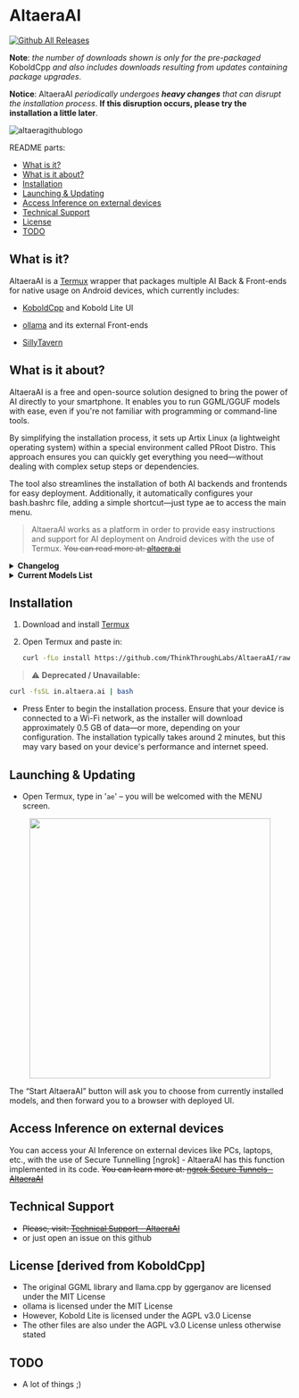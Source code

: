 # AltaeraAI

[![Github All Releases](https://img.shields.io/github/downloads/ThinkThroughLabs/AltaeraAI/total.svg)]()

**Note**: *the number of downloads shown is only for the pre-packaged* KoboldCpp *and also includes downloads resulting from updates containing package upgrades*.

**Notice**: AltaeraAI *periodically undergoes **heavy changes** that can disrupt the installation process*. **If this disruption occurs, please try the installation a little later**.

![altaeragithublogo](https://github.com/ThinkThroughLabs/AltaeraAI/assets/121747280/7cea65dc-6592-453c-9b16-0522040cf078)

README parts:

- [What is it?](#what-is-it)
- [What is it about?](#what-is-it-about)
- [Installation](#installation)
- [Launching & Updating](#launching--updating)
- [Access Inference on external devices](#access-inference-on-external-devices)
- [Technical Support](#technical-support)
- [License](#license)
- [TODO](#todo)

## What is it?

AltaeraAI is a [Termux](https://github.com/termux) wrapper that packages multiple AI Back & Front-ends for native usage on Android devices, which currently includes:

- [KoboldCpp](https://github.com/LostRuins/koboldcpp) and Kobold Lite UI

- [ollama](https://github.com/ollama/ollama) and its external Front-ends

- [SillyTavern](https://sillytavernai.com/)

## What is it about?

AltaeraAI is a free and open-source solution designed to bring the power of AI directly to your smartphone. It enables you to run GGML/GGUF models with ease, even if you're not familiar with programming or command-line tools.

By simplifying the installation process, it sets up Artix Linux (a lightweight operating system) within a special environment called PRoot Distro. This approach ensures you can quickly get everything you need—without dealing with complex setup steps or dependencies.

The tool also streamlines the installation of both AI backends and frontends for easy deployment. Additionally, it automatically configures your bash.bashrc file, adding a simple shortcut—just type ae to access the main menu.

> AltaeraAI works as a platform in order to provide easy instructions and support for AI deployment on Android devices with the use of Termux.
~~You can read more at: [altaera.ai](https://altaera.ai)~~

<details>
  <summary><b>Changelog</b></summary>

    * v6.0.6 - updated the pre-packaged KoboldCpp to v1.91
    * v6.0.5 - updated the pre-packaged KoboldCpp to v1.90.2
    * v6.0.4 - updated the pre-packaged KoboldCpp to v1.89
    * v6.0.3 - fixed the link to RWKV7-Goose-World3-2.9B
    * v6.0.4 - updated the pre-packaged KoboldCpp to experimental/v1.88 — the reason being that the experimental branch included a fix for RWKV related to a broken recurrent cache component in upstream LlamaCpp
    * v6.0.1 - added RWKV7-Goose-World weights to the list of models
    * v6.0.0 - updated the pre-packaged KoboldCpp to v1.87.4
    * v5.7.9 - updated the pre-packaged KoboldCpp to v1.77
    * v5.7.8 - updated the pre-packaged KoboldCpp to v1.76
    * v5.7.7 - added RWKV-6-Finch and RWKV-6-World weights to the list of models
    * added option to compile experimental KoboldCpp
    * removed OpenBLAS, which was replaced by the "llamafile" library - it is now set by default
    * v5.7.6 - updated the pre-packaged KoboldCpp to v1.75.2
    * added the ability to back up stories to the end-to-end encrypted MEGA cloud service
    * v5.7.5 - updated the pre-packaged KoboldCpp to v1.74
    * v5.7.4.2 - Hotfix: fixed code mistakes related to the "Manage AI Back-ends" option
    * v5.7.4.1 - Hotfix: fixed the issue related to the new version of pre-packaged KoboldCpp not being recognised as an update
    * v5.7.4 - updated the pre-packaged KoboldCpp to v1.73.1
    * added initial SillyTavern support
    * added "Manage AI Back-ends" to the MENU
    * v5.7.3 - updated the pre-packaged KoboldCpp to v1.73
    * a mechanism has been added so that when updating AltaeraAI, the pre-packaged KoboldCpp will update only if it was previously installed
    * added ability to use “maid” as an external front-end for ollama
    * various fixes and expanded ollama support
    * v5.7.2 – added initial ollama support
    * v5.7.1 - added Gemma-2-2B-it and Gemma-2-2B-it-abliterated weights to the list of models
    * v5.7 - updated to koboldcpp-1.72
    * re-written the installation script to be more automated and user friendly, added visual enhancements and fixed bugs related to it
    * v5.6 - updated to koboldcpp-1.71.1
    * v5.5.2 - fixed a bug that caused the “Functional Status” check to always inform the user of technical difficulties
    * v5.5.1 - a “Functional Status” check has been added, which will notify the user of ongoing technical difficulties (as determined by the repository owner) that may occur for users who have recently installed or upgraded AltaeraAI, due to its rolling-release lifecycle
    * v5.5 - updated to koboldcpp-1.70.1
    * v5.4.2 - a "very fast" installation method has been introduced that drastically shortens the process. It uses a pre-packaged PRoot-Distro environment, instead of installing it from scratch, and restores it in a backup form. It is now a default installation method
    * v5.4.1 - added an automatic Termux update check, which will inform the user of an available update and allow the user to choose whether Termux was initially downloaded from GitHub or from F-Droid to further proceed (this is necessary for the update to actually work). This functionality is set by default (as are automatic update & file integrity checks), but can also be disabled under settings
    * v5.4 - updated to koboldcpp-1.69.1
    * added Gemma-2-9B-it weights to the list of models
    * v5.3 - updated to koboldcpp-1.69
    * v5.2.3 - fixed a bug in the file integrity checking mechanism that reported missing files even when they were not (especially after a fresh installation)
    * added an initial solution to when the PRoot Distro environment fails to install, during the installation process
    * v5.2.2 - added the ability to enter a custom value for Context & Blas Batch Size, in addition to the fixed sizes
    * various visual improvements and fixes to the MENU
    * v5.2.1 - introduced "File Integrity checks", which run simultaneously with the update checking mechanism, to determine potential file deficiences that can impact AltaeraAIs functionality; in case there are missing files, the user will be asked whether to carry out file repair. Said functionality is set by default (as are automatic update checks), but can also be disabled under settings
    * visual fixes and improvements, changes to the MENU
    * v5.2 – updated to koboldcpp-1.68
    * added the “Horde” option to the MENU, which utilises AI Horde to allow for sharing your processing power (an AI Model) for users worldwide
    * minor aesthetic changes and fixes to the MENU
    * v5.1.2 - fixed the issue regarding pre-packaged KoboldCpp not being downloaded after switching to an organisational repository
    * added a pre-launch check (when starting KoboldCpp) to see if the KoboldCpp directory exists in PRoot Distro; if not, the user will be asked whether to download or compile it
    * v5.1.1 - shifted the projects main GitHub repository into an organisational one (ThinkThroughLabs). This upgrade does not bring any functionalities, its sole purpose is to redirect local AltaeraAI update mechanisms to a new address
    * v5.1 - updated to koboldcpp-1.67
    * added "aef", "aeforce" and "altaeraforce" arguments to the "bash.bashrc" file, which allow the user to launch AltaeraAI without the automatic update checking mechanism, in case there is a start-up problem, i.e., poor network connectivity
    * v5.0 - updated to koboldcpp-1.66.1
    * visual fixes and improvements to Model MENUS
    * v4.9.6 - added Phi-SoSerious-Mini-V1/imatrix weights to the list of models
    * v4.9.5 - fixed "KoboldCpp Settings"
    * v4.9.4 - added an optional (set by default) black MENU background (Bash display dialog boxes)
    * v4.9.3 – added Gemma-2B/7B-it weights (and a reference to their LICENSE file, with a notice) to the list of models
    * v4.9.2 - added Yi-1.5-6B-Chat weights to the list of models
    * v4.9.1 - added "Benchmark" mode to test AI models (--benchmark flag - KoboldCpp), into the MENU
    * v4.9 – updated to koboldcpp-1.65
    * v4.8.5 - fixed a bug which always informed the user about an available update, when launching AltaeraAI in offline mode
    * v4.8.4 – added a changelog to the main MENU
    * v4.8.3 – added an optional (set by default) “auto-update” mechanism, which automatically
      checks for updates whenever you type in “ae” in order to start AltaeraAI
    * added “AltaeraAI Settings” into the MENU
    * v4.8.2 – added information about device RAM and free storage in the main
      MENU
    * v4.8.1 – added KobbleTinyV2-1.1B (imatrix) weights to the list of models
    * v4.8 – updated to koboldcpp-1.64.1
    * v4.7.2 – added Tiny-Vicuna and TinyDolphin (imatrix/laser) weights to the
      list of models
    * added the ability to enable/disable the experimental Flash Attention
      (–flashattention) flag for compatible models in “KoboldCpp Settings”
    * v4.7.1 – in case there is no update to KoboldCpp itself available, the
      “check for updates” mechanism will no more ask you to choose from a pre-
      packaged KoboldCpp or a locally compiled one; instead it will only update
      shell files, provided there is an update available to those
    * added the option to force-update shell files only
    * v4.7 – updated to koboldcpp-1.64
    * v4.6.3 – added KobbleTinyV2-1.1B weights to the list of models
    * v4.6.2 – fixes to the reinstallation mechanism
    * v4.6.1 – added: KobbleTiny, TinyLlama, Mamba and Phi-3 Mini weights to
      the list of models
    * v4.6 – updated to koboldcpp-1.63
    * added LLaMA-3 weights to the list of models
    * removed OpenBLAS support by default, due to reports of a significant
      slowdown when using this processing method
    * fixes to the update mechanism when selecting local compilation
    * visual fixes to the MENU
    * v4.5 – updated to koboldcpp-1.62.1
    * v4.4 – updated to koboldcpp-1.61.2
    * v4.3 – updated to koboldcpp-1.60.1
    * v4.2 – updated to koboldcpp-1.59.1
    * v4.1 – updated to koboldcpp-1.58
    * v4.0 – updated to koboldcpp-1.57.1
    * v3.9 – updated to koboldcpp-1.56
    * “Compatility Mode” no longer required, nor utilised to work with old GGML
      models
    * v3.8.1 – added Vicuna weights to the list of models
    * v3.8 – updated to koboldcpp-1.55.1
    * v3.7.3 – added the ability to choose from installing/updating with the
      pre-packaged KoboldCpp or building one on your own device
    * v3.7.2 – fixed ngrok to work with Artix Linux
    * v3.7.1 – added Phi-2 weights to the list of models
    * v3.7 – updated to koboldcpp-1.54
    * v3.6 – updated to koboldcpp-1.53
    * small changes to the embedded Kobold Lite (replaced “summary” with
      “memory” for better context following in Chat Mode)
    * v3.5.1 – added Mistral weights to the list of models
    * v3.5 – updated to koboldcpp-1.52.2
    * visual fixes and improvements in the MENU
    * v3.4 – updated to koboldcpp-1.52.1
    * v3.3 – updated to koboldcpp-1.51.1
    * v3.2.7 – cosmetic MENU UI visual enhancements when updating
    * v3.2.6 – upgraded every language available on the list to upstream
      changes and fixes
    * v3.2.5 – changes to the MENU
    * v3.2.4 – added the “List Installed Models” option, fixed launching flags
      for GGML/bin models
    * v3.2.3 – introduced “Compatibility Mode”, which from now on automatically
      deploys outdated GGML models (RWKV-4) with an older koboldcpp-1.49,
      thereby fixing the ‘GGML_ASSERT’ error [the embedded KoboldLite will
      continue to be updated]. Users that installed AltaeraAI prior to 26 Nov
      2023 need to re-install in order to utilise the Compatibility Mode
    * v3.2.2 – refactoring, bug fixes, aesthetic changes to the MENU
    * v.3.2.1 – ð¦ð¦ back on the models’ list!
    * v3.2 – updated to koboldcpp-1.50.1
    * small refactoring
    * v3.1.2 – bug fixes
    * small refactoring
    * v3.1.1 – added the ability to store multiple AI Models at a time and
      choose which one of them to deploy/download/remove/back-up/restore
    * changes to the MENU
    * v3.1 – updated to koboldcpp-1.49
    * v3.0 – updated to koboldcpp-1.48.1 – [reverted to v2.9.3 until glibc-2.38
      package is upstream in Ubuntu-22.04_arm64 repositories due to an OpenBLAS
      dependency requirement]
    * Switched over from Ubuntu PRoot-Distro to Artix Linux. Users that
      installed AltaeraAI prior to 11 Nov 2023 are requested to re-install in
      order to receive future updates
    * v2.9.3 – bug fixes
    * v2.9.2 – added “KoboldCpp Settings” into the MENU, minor aesthetic
      changes to it
    * v2.9.1 – changes to the MENU
    * v2.9 – updated to koboldcpp-1.47.2
    * v2.8.1 – minor aesthetic changes to the MENU
    * v2.8 – updated to koboldcpp-1.46.1
    * – performance upgrades
    * v2.7 – updated to koboldcpp-1.44.2
    * – performance upgrades, default AI model changed to “RWKV-claude-for-
      mobile-v4-world”
    * v2.6.1 – intensive changes in the MENU, added many more functionalities
      and facilities
    * v2.6 – updated to koboldcpp-1.43
    * v2.5 – updated to koboldcpp-1.39.1
    * minor performance upgrades
    * v2.4.1 – minor performance upgrades to the RWKV model
    * v2.4 – updated to koboldcpp-1.38
    * upgraded the modified version of embedded Kobold Lite UI to contain new
      functionalities
    * v2.3 – updated to koboldcpp-1.37.1
    * v2.2 – updated to koboldcpp-1.35
    * added an auto-detection system for model selection (default)
    * v2.1 – added llamacpp weights to the list of models. – [temporarily
      removed in newest versions]

</details>

<details>
  <summary><b>Current Models List</b></summary>

- [RWKV7](https://github.com/BlinkDL/RWKV-LM)
- [RWKV-6](https://github.com/BlinkDL/RWKV-LM)
- [RWKV-4](https://github.com/BlinkDL/RWKV-LM)
- [KobbleTinyV2-1.1B](https://huggingface.co/concedo/KobbleTiny)
- [KobbleTinyV2-1.1B (imatrix)](https://huggingface.co/MarsupialAI/KobbleTiny-1.1B_iMatrix_GGUF)
- [TinyDolphin (imatrix/laser)](https://ollama.com/library/tinydolphin)
- [TinyLlama](https://github.com/jzhang38/TinyLlama)
- [TinyVicuna](https://anakin.ai/blog/tiny-vicuna-1b/)
- [LLaMa-3](https://llama.meta.com/llama3/)
- [LLaMA-2](https://ai.meta.com/llama/)
- [Mistral](https://mistral.ai/)
- [Vicuna-v1.5](https://lmsys.org/blog/2023-03-30-vicuna/)
- [Mamba](https://github.com/state-spaces/mamba)
- [Phi-3](https://techcommunity.microsoft.com/t5/microsoft-developer-community/getting-started-generative-ai-with-phi-3-mini-a-guide-to/ba-p/4121315)
- [Phi-SoSerious-Mini-V1](https://huggingface.co/concedo/Phi-SoSerious-Mini-V1-GGUF)
- [Phi-SoSerious-Mini-V1-imatrix](https://huggingface.co/duyntnet/Phi-SoSerious-Mini-V1-imatrix-GGUF)
- [Phi-2](https://www.microsoft.com/en-us/research/blog/phi-2-the-surprising-power-of-small-language-models/)
- [Yi-1.5-6B-Chat](https://huggingface.co/MaziyarPanahi/Yi-1.5-6B-Chat-GGUF)
- [Gemma-2-2B/9B](https://ai.google.dev/gemma)
- [Gemma-2B/7B](https://ai.google.dev/gemma)

</details>

## Installation

1. Download and install [Termux](https://f-droid.org/repo/com.termux_118.apk)
2. Open Termux and paste in:

   ```bash
   curl -fLo install https://github.com/ThinkThroughLabs/AltaeraAI/raw/refs/heads/main/scripts/install && chmod +x install && ./install
   ```
   
> ⚠️ **Deprecated / Unavailable:**

   ```bash
   curl -fsSL in.altaera.ai | bash
   ```
   
- Press Enter to begin the installation process. Ensure that your device is connected to a Wi-Fi network, as the installer will download approximately 0.5 GB of data—or more, depending on your configuration. The installation typically takes around 2 minutes, but this may vary based on your device's performance and internet speed.

## Launching & Updating

- Open Termux, type in '`ae`' – you will be welcomed with the MENU screen.

<p align="center">
<img src="https://github.com/user-attachments/assets/4f59f909-b62a-4ed4-b06d-19e6706af4a9" width="432" height="466" />
</p>

The “Start AltaeraAI” button will ask you to choose from currently installed models, and then forward you to a browser with deployed UI.

## Access Inference on external devices

You can access your AI Inference on external devices like PCs, laptops, etc., with the use of Secure Tunnelling [ngrok] - AltaeraAI has this function implemented in its code. ~~You can learn more at:
[ngrok Secure Tunnels - AltaeraAI](https://altaera.ai/ngrok-secure-tunnels/)~~

## Technical Support

- ~~Please, visit: [Technical Support - AltaeraAI](https://altaera.ai/technical-support/)~~
- or just open an issue on this github

## License [derived from KoboldCpp]

- The original GGML library and llama.cpp by ggerganov are licensed under the MIT License
- ollama is licensed under the MIT License
- However, Kobold Lite is licensed under the AGPL v3.0 License
- The other files are also under the AGPL v3.0 License unless otherwise stated

## TODO

- A lot of things ;)
